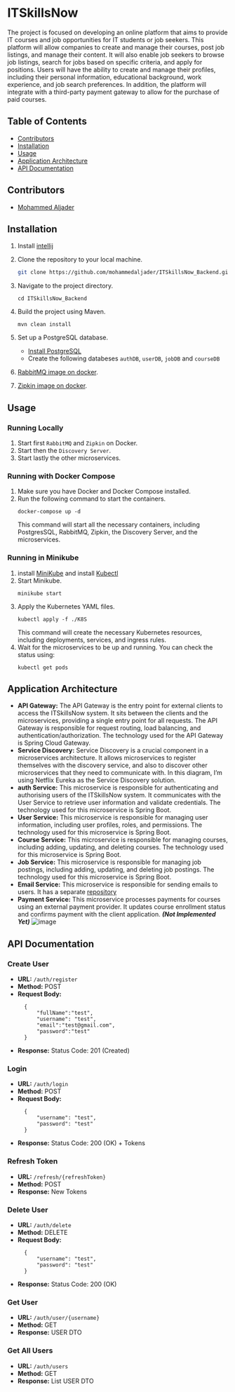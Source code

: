 # ITSkillsNow
The project is focused on developing an online platform that aims to provide IT courses and job opportunities for IT students or job seekers. This platform will allow companies to create and manage their courses, post job listings, and manage their content. It will also enable job seekers to browse job listings, search for jobs based on specific criteria, and apply for positions. Users will have the ability to create and manage their profiles, including their personal information, educational background, work experience, and job search preferences. In addition, the platform will integrate with a third-party payment gateway to allow for the purchase of paid courses.

## Table of Contents

- [Contributors](#contributors)
- [Installation](#installation)
- [Usage](#usage)
- [Application Architecture](#application-architecture)
- [API Documentation](#api-documentation)


## Contributors
- [Mohammed Aljader](https://www.linkedin.com/in/mohammed-aljader-12a376162/)

## Installation

1. Install [intellij](https://www.jetbrains.com/help/idea/installation-guide.html)
2. Clone the repository to your local machine.

   ```bash
   git clone https://github.com/mohammedaljader/ITSkillsNow_Backend.git
   ```
2. Navigate to the project directory.
   ```
   cd ITSkillsNow_Backend
   ```
3. Build the project using Maven.
   ```
   mvn clean install
   ```
4. Set up a PostgreSQL database.
   - [Install PostgreSQL](https://www.postgresql.org/download/)
   - Create the following databeses `authDB`, `userDB`, `jobDB` and `courseDB`
5. [RabbitMQ image on docker](https://hub.docker.com/_/rabbitmq).
6. [Zipkin image on docker](https://zipkin.io/pages/quickstart).
   
## Usage
### Running Locally
1. Start first `RabbitMQ` and `Zipkin` on Docker.
2. Start then the `Discovery Server`.
3. Start lastly the other microservices.

### Running with Docker Compose
1. Make sure you have Docker and Docker Compose installed.
2. Run the following command to start the containers.
   ```
   docker-compose up -d
   ```
   This command will start all the necessary containers, including PostgresSQL, RabbitMQ, Zipkin, the Discovery Server, and the microservices.

### Running in Minikube
1. install [MiniKube](https://minikube.sigs.k8s.io/docs/start/) and install [Kubectl](https://kubernetes.io/docs/tasks/tools/)
2. Start Minikube.
   ```
   minikube start
   ```
3. Apply the Kubernetes YAML files.
   ```
   kubectl apply -f ./K8S
   ```
   This command will create the necessary Kubernetes resources, including deployments, services, and ingress rules.
4. Wait for the microservices to be up and running. You can check the status using:
   ```
   kubectl get pods
   ```
   
## Application Architecture
- **API Gateway:** The API Gateway is the entry point for external clients to access the ITSkillsNow system. It sits between the clients and the microservices, providing a single entry point for all requests. The API Gateway is responsible for request routing, load balancing, and authentication/authorization. The technology used for the API Gateway is Spring Cloud Gateway.
- **Service Discovery:** Service Discovery is a crucial component in a microservices architecture. It allows microservices to register themselves with the discovery service, and also to discover other microservices that they need to communicate with. In this diagram, I’m using Netflix Eureka as the Service Discovery solution.
- **auth Service:** This microservice is responsible for authenticating and authorising users of the ITSkillsNow system. It communicates with the User Service to retrieve user information and validate credentials. The technology used for this microservice is Spring Boot.
- **User Service:** This microservice is responsible for managing user information, including user profiles, roles, and permissions. The technology used for this microservice is Spring Boot.
- **Course Service:** This microservice is responsible for managing courses, including adding, updating, and deleting courses. The technology used for this microservice is Spring Boot.
- **Job Service:** This microservice is responsible for managing job postings, including adding, updating, and deleting job postings. The technology used for this microservice is Spring Boot.
- **Email Service:** This microservice is responsible for sending emails to users. It has a separate [repository](https://github.com/mohammedaljader/ITSkillsNow_EmailService)
- **Payment Service:** This microservice processes payments for courses using an external payment provider. It updates course enrollment status and confirms payment with the client application. **_(Not Implemented Yet)_**
![image](https://github.com/mohammedaljader/ITSkillsNow_Backend/assets/78910660/2ed1ecfc-f29f-451c-9445-21b9bca2d98e)

## API Documentation

### Create User
- **URL:** `/auth/register`
- **Method:** POST
- **Request Body:**
  ```
    {
        "fullName":"test",
        "username": "test",    
        "email":"test@gmail.com",
        "password":"test"
    }
  ```
- **Response:** Status Code: 201 (Created)

### Login
- **URL:** `/auth/login`
- **Method:** POST
- **Request Body:**
  ```
    {
        "username": "test",
        "password": "test"
    }
  ```
- **Response:** Status Code: 200  (OK) + Tokens

### Refresh Token
- **URL:** `/refresh/{refreshToken}`
- **Method:** POST
- **Response:** New Tokens

### Delete User
- **URL:** `/auth/delete`
- **Method:** DELETE
- **Request Body:**
  ```
    {
        "username": "test",
        "password": "test"
    }
  ```
- **Response:** Status Code: 200  (OK)

### Get User
- **URL:** `/auth/user/{username}`
- **Method:** GET
- **Response:** USER DTO

### Get All Users
- **URL:** `/auth/users`
- **Method:** GET
- **Response:** List USER DTO
